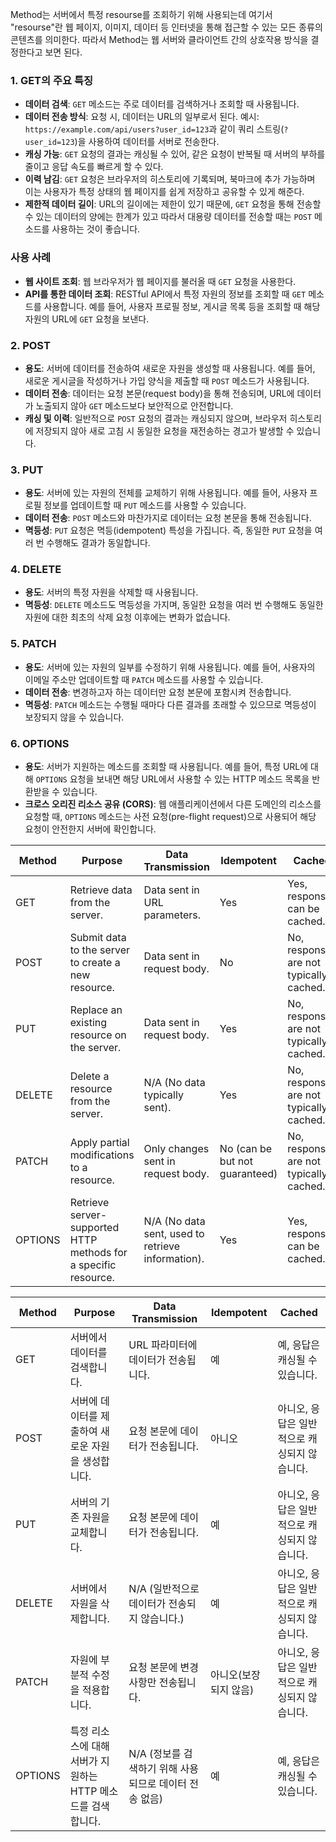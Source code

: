 
Method는 서버에서 특정 resourse를 조회하기 위해 사용되는데 여기서 "resourse"란 웹 페이지, 이미지, 데이터 등 인터넷을 통해 접근할 수 있는 모든 종류의 콘텐츠를 의미한다. 따라서 Method는 웹 서버와 클라이언트 간의 상호작용 방식을 결정한다고 보면 된다.

### 1. GET의 주요 특징

- **데이터 검색**: `GET` 메소드는 주로 데이터를 검색하거나 조회할 때 사용됩니다. 
- **데이터 전송 방식**: 요청 시, 데이터는 URL의 일부로서 된다. 예시: `https://example.com/api/users?user_id=123`과 같이 쿼리 스트링(`?user_id=123`)을 사용하여 데이터를 서버로 전송한다.
- **캐싱 가능**: `GET` 요청의 결과는 캐싱될 수 있어, 같은 요청이 반복될 때 서버의 부하를 줄이고 응답 속도를 빠르게 할 수 있다.
- **이력 남김**: `GET` 요청은 브라우저의 히스토리에 기록되며, 북마크에 추가 가능하며 이는 사용자가 특정 상태의 웹 페이지를 쉽게 저장하고 공유할 수 있게 해준다.
- **제한적 데이터 길이**: URL의 길이에는 제한이 있기 때문에, `GET` 요청을 통해 전송할 수 있는 데이터의 양에는 한계가 있고 따라서 대용량 데이터를 전송할 때는 `POST` 메소드를 사용하는 것이 좋습니다.

### 사용 사례

- **웹 사이트 조회**: 웹 브라우저가 웹 페이지를 불러올 때 `GET` 요청을 사용한다.
- **API를 통한 데이터 조회**: RESTful API에서 특정 자원의 정보를 조회할 때 `GET` 메소드를 사용합니다. 예를 들어, 사용자 프로필 정보, 게시글 목록 등을 조회할 때 해당 자원의 URL에 `GET` 요청을 보낸다.

### 2. POST

- **용도**: 서버에 데이터를 전송하여 새로운 자원을 생성할 때 사용됩니다. 예를 들어, 새로운 게시글을 작성하거나 가입 양식을 제출할 때 `POST` 메소드가 사용됩니다.
- **데이터 전송**: 데이터는 요청 본문(request body)을 통해 전송되며, URL에 데이터가 노출되지 않아 `GET` 메소드보다 보안적으로 안전합니다.
- **캐싱 및 이력**: 일반적으로 `POST` 요청의 결과는 캐싱되지 않으며, 브라우저 히스토리에 저장되지 않아 새로 고침 시 동일한 요청을 재전송하는 경고가 발생할 수 있습니다.

### 3. PUT

- **용도**: 서버에 있는 자원의 전체를 교체하기 위해 사용됩니다. 예를 들어, 사용자 프로필 정보를 업데이트할 때 `PUT` 메소드를 사용할 수 있습니다.
- **데이터 전송**: `POST` 메소드와 마찬가지로 데이터는 요청 본문을 통해 전송됩니다.
- **멱등성**: `PUT` 요청은 멱등(idempotent) 특성을 가집니다. 즉, 동일한 `PUT` 요청을 여러 번 수행해도 결과가 동일합니다.

### 4. DELETE

- **용도**: 서버의 특정 자원을 삭제할 때 사용됩니다.
- **멱등성**: `DELETE` 메소드도 멱등성을 가지며, 동일한 요청을 여러 번 수행해도 동일한 자원에 대한 최초의 삭제 요청 이후에는 변화가 없습니다.

### 5. PATCH

- **용도**: 서버에 있는 자원의 일부를 수정하기 위해 사용됩니다. 예를 들어, 사용자의 이메일 주소만 업데이트할 때 `PATCH` 메소드를 사용할 수 있습니다.
- **데이터 전송**: 변경하고자 하는 데이터만 요청 본문에 포함시켜 전송합니다.
- **멱등성**: `PATCH` 메소드는 수행될 때마다 다른 결과를 초래할 수 있으므로 멱등성이 보장되지 않을 수 있습니다.

### 6. OPTIONS

- **용도**: 서버가 지원하는 메소드를 조회할 때 사용됩니다. 예를 들어, 특정 URL에 대해 `OPTIONS` 요청을 보내면 해당 URL에서 사용할 수 있는 HTTP 메소드 목록을 반환받을 수 있습니다.
- **크로스 오리진 리소스 공유 (CORS)**: 웹 애플리케이션에서 다른 도메인의 리소스를 요청할 때, `OPTIONS` 메소드는 사전 요청(pre-flight request)으로 사용되어 해당 요청이 안전한지 서버에 확인합니다.


|Method|Purpose|Data Transmission|Idempotent|Cached|
|---|---|---|---|---|
|GET|Retrieve data from the server.|Data sent in URL parameters.|Yes|Yes, responses can be cached.|
|POST|Submit data to the server to create a new resource.|Data sent in request body.|No|No, responses are not typically cached.|
|PUT|Replace an existing resource on the server.|Data sent in request body.|Yes|No, responses are not typically cached.|
|DELETE|Delete a resource from the server.|N/A (No data typically sent).|Yes|No, responses are not typically cached.|
|PATCH|Apply partial modifications to a resource.|Only changes sent in request body.|No (can be but not guaranteed)|No, responses are not typically cached.|
|OPTIONS|Retrieve server-supported HTTP methods for a specific resource.|N/A (No data sent, used to retrieve information).|Yes|Yes, responses can be cached.|

|Method|Purpose|Data Transmission|Idempotent|Cached|
|---|---|---|---|---|
|GET|서버에서 데이터를 검색합니다.|URL 파라미터에 데이터가 전송됩니다.|예|예, 응답은 캐싱될 수 있습니다.|
|POST|서버에 데이터를 제출하여 새로운 자원을 생성합니다.|요청 본문에 데이터가 전송됩니다.|아니오|아니오, 응답은 일반적으로 캐싱되지 않습니다.|
|PUT|서버의 기존 자원을 교체합니다.|요청 본문에 데이터가 전송됩니다.|예|아니오, 응답은 일반적으로 캐싱되지 않습니다.|
|DELETE|서버에서 자원을 삭제합니다.|N/A (일반적으로 데이터가 전송되지 않습니다.)|예|아니오, 응답은 일반적으로 캐싱되지 않습니다.|
|PATCH|자원에 부분적 수정을 적용합니다.|요청 본문에 변경사항만 전송됩니다.|아니오(보장되지 않음)|아니오, 응답은 일반적으로 캐싱되지 않습니다.|
|OPTIONS|특정 리소스에 대해 서버가 지원하는 HTTP 메소드를 검색합니다.|N/A (정보를 검색하기 위해 사용되므로 데이터 전송 없음)|예|예, 응답은 캐싱될 수 있습니다.|